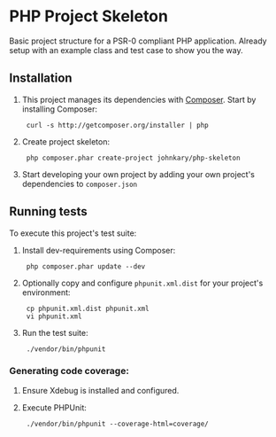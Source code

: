 # PHP Project Skeleton

Basic project structure for a PSR-0 compliant PHP application. Already
setup with an example class and test case to show you the way.

## Installation

1. This project manages its dependencies with [Composer](http://getcomposer.org/).
Start by installing Composer:

        curl -s http://getcomposer.org/installer | php

2. Create project skeleton:

        php composer.phar create-project johnkary/php-skeleton

3. Start developing your own project by adding your own project's
   dependencies to `composer.json`

## Running tests

To execute this project's test suite:

1. Install dev-requirements using Composer:

        php composer.phar update --dev

2. Optionally copy and configure `phpunit.xml.dist` for your project's
environment:

        cp phpunit.xml.dist phpunit.xml
        vi phpunit.xml

3. Run the test suite:

        ./vendor/bin/phpunit

### Generating code coverage:

1. Ensure Xdebug is installed and configured.
2. Execute PHPUnit:

        ./vendor/bin/phpunit --coverage-html=coverage/

